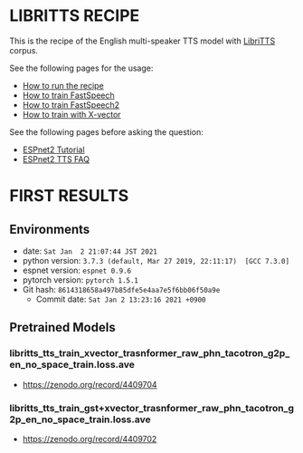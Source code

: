 # LIBRITTS RECIPE

This is the recipe of the English multi-speaker TTS model with [LibriTTS](http://www.openslr.org/60) corpus.

See the following pages for the usage:
- [How to run the recipe](../../TEMPLATE/tts1/README.md#how-to-run)
- [How to train FastSpeech](../../TEMPLATE/tts1/README.md#fastspeech-training)
- [How to train FastSpeech2](../../TEMPLATE/tts1/README.md#fastspeech2-training)
- [How to train with X-vector](../../TEMPLATE/tts1/README.md#multi-speaker-model-with-x-vector-training)

See the following pages before asking the question:
- [ESPnet2 Tutorial](https://espnet.github.io/espnet/espnet2_tutorial.html)
- [ESPnet2 TTS FAQ](../../TEMPLATE/tts1/README.md#faq)

# FIRST RESULTS

## Environments
- date: `Sat Jan  2 21:07:44 JST 2021`
- python version: `3.7.3 (default, Mar 27 2019, 22:11:17)  [GCC 7.3.0]`
- espnet version: `espnet 0.9.6`
- pytorch version: `pytorch 1.5.1`
- Git hash: `8614318658a497b85dfe5e4aa7e5f6bb06f50a9e`
  - Commit date: `Sat Jan 2 13:23:16 2021 +0900`

## Pretrained Models

### libritts_tts_train_xvector_trasnformer_raw_phn_tacotron_g2p_en_no_space_train.loss.ave
- https://zenodo.org/record/4409704

### libritts_tts_train_gst+xvector_trasnformer_raw_phn_tacotron_g2p_en_no_space_train.loss.ave
- https://zenodo.org/record/4409702
